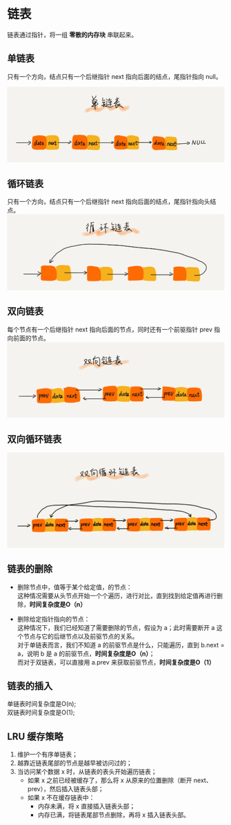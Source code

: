 # 链表
链表通过指针，将一组 **零散的内存块** 串联起来。

## 单链表
只有一个方向，结点只有一个后继指针 next 指向后面的结点，尾指针指向 null。

![nexttick2.5](./assert/单链表.webp)

## 循环链表
只有一个方向，结点只有一个后继指针 next 指向后面的结点，尾指针指向头结点。
![nexttick2.5](./assert/循环链表.webp)

## 双向链表
每个节点有一个后继指针 next 指向后面的节点，同时还有一个前驱指针 prev 指向前面的节点。
![nexttick2.5](./assert/双向链表.webp)

## 双向循环链表
![nexttick2.5](./assert/双向循环链表.webp)


## 链表的删除
* 删除节点中，值等于某个给定值，的节点：  
这种情况需要从头节点开始一个个遍历，进行对比，直到找到给定值再进行删除，**时间复杂度是O（n）**

* 删除给定指针指向的节点：  
这种情况下，我们已经知道了需要删除的节点，假设为 a；此时需要断开 a 这个节点与它的后继节点以及前驱节点的关系。  
对于单链表而言，我们不知道 a 的前驱节点是什么，只能遍历，直到 b.next = a，说明 b 是 a 的前驱节点，**时间复杂度是O（n）**；  
而对于双链表，可以直接用 a.prev 来获取前驱节点，**时间复杂度是O（1）**

## 链表的插入
单链表时间复杂度是O(n);  
双链表时间复杂度是O(1); 

## LRU 缓存策略
1. 维护一个有序单链表；
2. 越靠近链表尾部的节点是越早被访问过的；
3. 当访问某个数据 x 时，从链表的表头开始遍历链表；
   * 如果 x 之前已经被缓存了，那么将 x 从原来的位置删除（断开 next、prev），然后插入链表头部；
    * 如果 x 不在缓存链表中：
      * 内存未满，将 x 直接插入链表头部；
      * 内存已满，将链表尾部节点删除，再将 x 插入链表头部。

